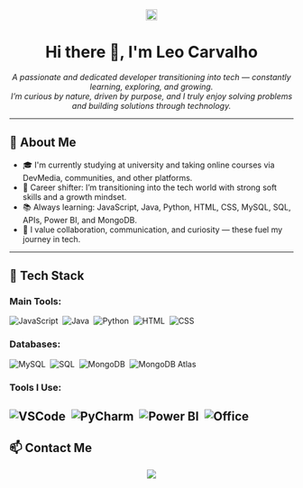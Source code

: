 <img src="c.gif" style="display:block; margin:0 auto; width:20">

<h1 align="center">Hi there 👋, I'm Leo Carvalho</h1>

<p align="center">
  <em>
    A passionate and dedicated developer transitioning into tech — constantly learning, exploring, and growing. <br>
    I’m curious by nature, driven by purpose, and I truly enjoy solving problems and building solutions through technology.
  </em>
</p>

---

## 🧠 About Me

- 🎓 I'm currently studying at university and taking online courses via DevMedia, communities, and other platforms.
- 🔄 Career shifter: I’m transitioning into the tech world with strong soft skills and a growth mindset.
- 📚 Always learning: JavaScript, Java, Python, HTML, CSS, MySQL, SQL, APIs, Power BI, and MongoDB.
- 💼 I value collaboration, communication, and curiosity — these fuel my journey in tech.

---

## 🚀 Tech Stack

### Main Tools:

![JavaScript](https://img.shields.io/badge/JavaScript-F7DF1E?style=for-the-badge&logo=javascript&logoColor=black)&nbsp;
![Java](https://img.shields.io/badge/Java-ED8B00?style=for-the-badge&logo=java&logoColor=white)&nbsp;
![Python](https://img.shields.io/badge/Python-14354C?style=for-the-badge&logo=python&logoColor=white)&nbsp;
![HTML](https://img.shields.io/badge/HTML5-E34F26?style=for-the-badge&logo=html5&logoColor=white)&nbsp;
![CSS](https://img.shields.io/badge/CSS3-1572B6?style=for-the-badge&logo=css3&logoColor=white)&nbsp;

### Databases:

![MySQL](https://img.shields.io/badge/MySQL-4479A1?style=for-the-badge&logo=mysql&logoColor=white)&nbsp;
![SQL](https://img.shields.io/badge/SQL-003B57?style=for-the-badge&logo=postgresql&logoColor=white)&nbsp;
![MongoDB](https://img.shields.io/badge/MongoDB-4EA94B?style=for-the-badge&logo=mongodb&logoColor=white)&nbsp;
![MongoDB Atlas](https://img.shields.io/badge/MongoDB_Atlas-4EA94B?style=for-the-badge&logo=mongodb&logoColor=white)&nbsp;

### Tools I Use:

![VSCode](https://img.shields.io/badge/Visual_Studio_Code-007ACC?style=for-the-badge&logo=visual-studio-code&logoColor=white)&nbsp;
![PyCharm](https://img.shields.io/badge/PyCharm-000000?style=for-the-badge&logo=pycharm&logoColor=white)&nbsp;
![Power BI](https://img.shields.io/badge/Power_BI-F2C811?style=for-the-badge&logo=powerbi&logoColor=black)&nbsp;
![Office](https://img.shields.io/badge/Microsoft_Office-D83B01?style=for-the-badge&logo=microsoft-office&logoColor=white)&nbsp;
---

## 📫 Contact Me

<div align="center">
  <a href="mailto:dev.leocarvalho@gmail.com">
    <img src="https://img.shields.io/badge/Gmail-D14836?style=for-the-badge&logo=gmail&logoColor=white"/>
  </a>
  <a href="[https://www.linkedin.com/in/yourlinkedin](https://www.linkedin.com/in/devleocarvalho/" target="_blank">
    <img src="https://img.shields.io/badge/LinkedIn-0077B5?style=for-the-badge&logo=lin
